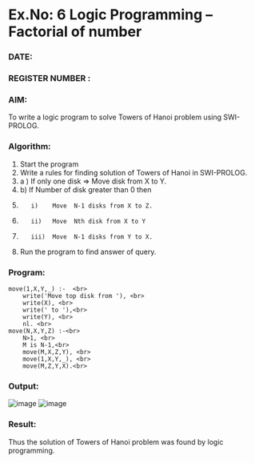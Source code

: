 # Ex.No: 6   Logic Programming – Factorial of number   
### DATE:                                                                            
### REGISTER NUMBER : 
### AIM: 
To  write  a logic program  to solve Towers of Hanoi problem  using SWI-PROLOG. 
### Algorithm:
1. Start the program
2.  Write a rules for finding solution of Towers of Hanoi in SWI-PROLOG.
3.  a )	If only one disk  => Move disk from X to Y.
4.  b)	If Number of disk greater than 0 then
5.        i)	Move  N-1 disks from X to Z.
6.        ii)	Move  Nth disk from X to Y
7.        iii)	Move  N-1 disks from Y to X.
8. Run the program  to find answer of  query.

### Program:
```
move(1,X,Y,_) :-  <br>
    write('Move top disk from '), <br>
    write(X), <br>
    write(' to '),<br> 
    write(Y), <br>
    nl. <br>
move(N,X,Y,Z) :-<br> 
    N>1, <br>
    M is N-1,<br> 
    move(M,X,Z,Y), <br>
    move(1,X,Y,_), <br>
    move(M,Z,Y,X).<br>
```

### Output:
![image](https://github.com/user-attachments/assets/e61d7434-f9f5-4055-b94d-161c58fb52d1)
![image](https://github.com/user-attachments/assets/2a586315-76d8-4e6e-b91b-70a6bba5a6c4)

### Result:
Thus the solution of Towers of Hanoi problem was found by logic programming.
